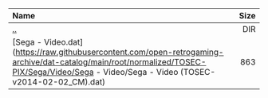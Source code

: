 |Name|Size|
|:---|---:|
|[..](../index.html)|DIR|
|[Sega - Video.dat](https://raw.githubusercontent.com/open-retrogaming-archive/dat-catalog/main/root/normalized/TOSEC-PIX/Sega/Video/Sega - Video/Sega - Video (TOSEC-v2014-02-02_CM).dat)|863|
